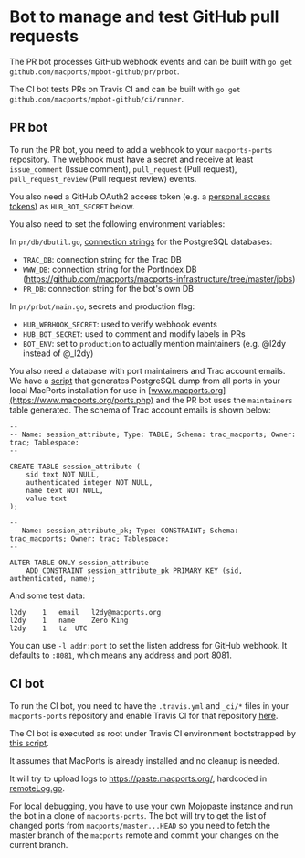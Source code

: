 # Bot to manage and test GitHub pull requests

The PR bot processes GitHub webhook events and can be built with `go get github.com/macports/mpbot-github/pr/prbot`.

The CI bot tests PRs on Travis CI and can be built with `go get github.com/macports/mpbot-github/ci/runner`.

## PR bot

To run the PR bot, you need to add a webhook to your `macports-ports` repository. The webhook must have a secret and receive at least `issue_comment` (Issue comment), `pull_request` (Pull request), `pull_request_review` (Pull request review) events.

You also need a GitHub OAuth2 access token (e.g. a [personal access tokens](https://github.com/settings/tokens)) as `HUB_BOT_SECRET` below.

You also need to set the following environment variables:

In `pr/db/dbutil.go`, [connection strings](https://godoc.org/github.com/lib/pq#hdr-Connection_String_Parameters) for the PostgreSQL databases:

- `TRAC_DB`: connection string for the Trac DB
- `WWW_DB`: connection string for the PortIndex DB (https://github.com/macports/macports-infrastructure/tree/master/jobs)
- `PR_DB`: connection string for the bot's own DB

In `pr/prbot/main.go`, secrets and production flag:

- `HUB_WEBHOOK_SECRET`: used to verify webhook events
- `HUB_BOT_SECRET`: used to comment and modify labels in PRs
- `BOT_ENV`: set to `production` to actually mention maintainers (e.g. @l2dy instead of @_l2dy)

You also need a database with port maintainers and Trac account emails. We have a [script](https://github.com/macports/macports-infrastructure/blob/master/jobs/portindex2postgres.tcl) that generates PostgreSQL dump from all ports in your local MacPorts installation for use in [www.macports.org](https://www.macports.org/ports.php) and the PR bot uses the `maintainers` table generated. The schema of Trac account emails is shown below:

```
--
-- Name: session_attribute; Type: TABLE; Schema: trac_macports; Owner: trac; Tablespace:
--

CREATE TABLE session_attribute (
    sid text NOT NULL,
    authenticated integer NOT NULL,
    name text NOT NULL,
    value text
);

--
-- Name: session_attribute_pk; Type: CONSTRAINT; Schema: trac_macports; Owner: trac; Tablespace:
--

ALTER TABLE ONLY session_attribute
    ADD CONSTRAINT session_attribute_pk PRIMARY KEY (sid, authenticated, name);
```

And some test data:

```
l2dy	1	email	l2dy@macports.org
l2dy	1	name	Zero King
l2dy	1	tz	UTC
```

You can use `-l addr:port` to set the listen address for GitHub webhook. It defaults to `:8081`, which means any address and port 8081.

## CI bot

To run the CI bot, you need to have the `.travis.yml` and `_ci/*` files in your `macports-ports` repository and enable Travis CI for that repository [here](https://travis-ci.org/profile).

The CI bot is executed as root under Travis CI environment bootstrapped by [this script](https://github.com/macports/macports-ports/blob/master/_ci/bootstrap.sh).

It assumes that MacPorts is already installed and no cleanup is needed.

It will try to upload logs to https://paste.macports.org/, hardcoded in [remoteLog.go](https://github.com/macports-staging/mpbot-github/blob/doc/ci/logger/remoteLog.go).

For local debugging, you have to use your own [Mojopaste](https://metacpan.org/pod/App::mojopaste) instance and run the bot in a clone of `macports-ports`. The bot will try to get the list of changed ports from `macports/master...HEAD` so you need to fetch the master branch of the `macports` remote and commit your changes on the current branch.
